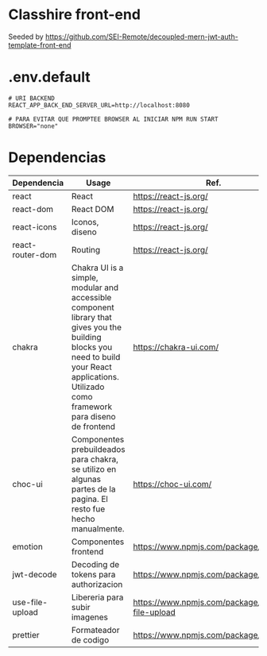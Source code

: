 # Classhire front-end
Seeded by https://github.com/SEI-Remote/decoupled-mern-jwt-auth-template-front-end

# .env.default
```
# URI BACKEND
REACT_APP_BACK_END_SERVER_URL=http://localhost:8080

# PARA EVITAR QUE PROMPTEE BROWSER AL INICIAR NPM RUN START
BROWSER="none"
```

# Dependencias

| Dependencia      | Usage      | Ref. |
| ----------- | ----------- | ----------- |
| react   | React | https://react-js.org/ |
| react-dom   | React DOM | https://react-js.org/ |
| react-icons   | Iconos, diseno | https://react-js.org/ |
| react-router-dom   | Routing | https://react-js.org/ |
| chakra   | Chakra UI is a simple, modular and accessible component library that gives you the building blocks you need to build your React applications. Utilizado como framework para diseno de frontend | https://chakra-ui.com/ |
| choc-ui   | Componentes prebuildeados para chakra, se utilizo en algunas partes de la pagina. El resto fue hecho manualmente. | https://choc-ui.com/ |
| emotion   | Componentes frontend | https://www.npmjs.com/package/emotion/ |
| jwt-decode   | Decoding de tokens para authorizacion | https://www.npmjs.com/package/prettier |
| use-file-upload  | Libereria para subir imagenes | https://www.npmjs.com/package/use-file-upload |
| prettier   | Formateador de codigo | https://www.npmjs.com/package/prettier |

